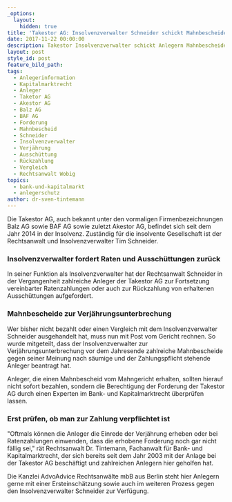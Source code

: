 ```yaml
---
_options:
  layout:
    hidden: true
title: 'Takestor AG: Insolvenzverwalter Schneider schickt Mahnbescheide'
date: 2017-11-22 00:00:00
description: Takestor Insolvenzverwalter schickt Anlegern Mahnbescheide vor Weihnachten
layout: post
style_id: post
feature_bild_path:
tags:
  - Anlegerinformation
  - Kapitalmarktrecht
  - Anleger
  - Taketor AG
  - Akestor AG
  - Balz AG
  - BAF AG
  - Forderung
  - Mahnbescheid
  - Schneider
  - Insolvenzverwalter
  - Verjährung
  - Ausschüttung
  - Rückzahlung
  - Vergleich
  - Rechtsanwalt Wobig
topics:
  - bank-und-kapitalmarkt
  - anlegerschutz
author: dr-sven-tintemann
---
```



Die Takestor AG, auch bekannt unter den vormaligen Firmenbezeichnungen Balz AG sowie BAF AG sowie zuletzt Akestor AG, befindet sich seit dem Jahr 2014 in der Insolvenz. Zuständig für die insolvente Gesellschaft ist der Rechtsanwalt und Insolvenzverwalter Tim Schneider.

### Insolvenzverwalter fordert Raten und Ausschüttungen zurück

In seiner Funktion als Insolvenzverwalter hat der Rechtsanwalt Schneider in der Vergangenheit zahlreiche Anleger der Takestor AG zur Fortsetzung vereinbarter Ratenzahlungen oder auch zur Rückzahlung von erhaltenen Ausschüttungen aufgefordert.

### Mahnbescheide zur Verjährungsunterbrechung

Wer bisher nicht bezahlt oder einen Vergleich mit dem Insolvenzverwalter Schneider ausgehandelt hat, muss nun mit Post vom Gericht rechnen. So wurde mitgeteilt, dass der Insolvenzverwalter zur Verjährungsunterbrechung vor dem Jahresende zahlreiche Mahnbescheide gegen seiner Meinung nach säumige und der Zahlungspflicht stehende Anleger beantragt hat.

Anleger, die einen Mahnbescheid vom Mahngericht erhalten, sollten hierauf nicht sofort bezahlen, sondern die Berechtigung der Forderung der Takestor AG durch einen Experten im Bank- und Kapitalmarktrecht überprüfen lassen.

### Erst prüfen, ob man zur Zahlung verpflichtet ist

"Oftmals können die Anleger die Einrede der Verjährung erheben oder bei Ratenzahlungen einwenden, dass die erhobene Forderung noch gar nicht fällig sei," rät Rechtsanwalt Dr. Tintemann, Fachanwalt für Bank- und Kapitalmarktrecht, der sich bereits seit dem Jahr 2003 mit der Anlage bei der Takestor AG beschäftigt und zahlreichen Anlegern hier geholfen hat.

Die Kanzlei AdvoAdvice Rechtsanwälte mbB aus Berlin steht hier Anlegern gerne mit einer Ersteinschätzung sowie auch im weiteren Prozess gegen den Insolvenzverwalter Schneider zur Verfügung.